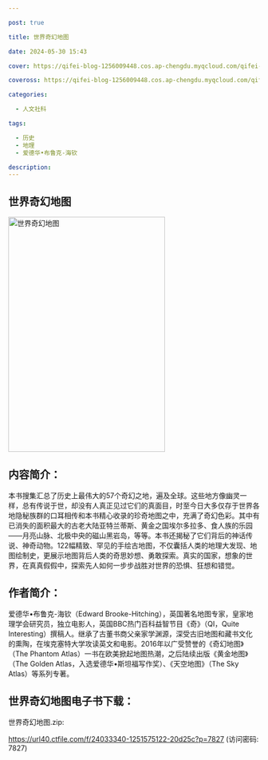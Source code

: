 ```yaml
---

post: true

title: 世界奇幻地图

date: 2024-05-30 15:43

cover: https://qifei-blog-1256009448.cos.ap-chengdu.myqcloud.com/qifei-blog/s33668138.jpg

coveross: https://qifei-blog-1256009448.cos.ap-chengdu.myqcloud.com/qifei-blog/s33668138.jpg

categories:

  - 人文社科

tags:

  - 历史
  - 地理
  - 爱德华•布鲁克-海钦

description:
---
```


## 世界奇幻地图

<img alt="世界奇幻地图" class="aligncenter loading" data-was-processed="true" decoding="async" fetchpriority="high" height="471" src="https://qifei-blog-1256009448.cos.ap-chengdu.myqcloud.com/qifei-blog/s33668138.jpg" style="cursor: zoom-in;" width="314"/>

## 内容简介：

本书搜集汇总了历史上最伟大的57个奇幻之地，遍及全球。这些地方像幽灵一样，总有传说于世，却没有人真正见过它们的真面目，时至今日大多仅存于世界各地隐秘族群的口耳相传和本书精心收录的珍奇地图之中，充满了奇幻色彩。其中有已消失的面积最大的古老大陆亚特兰蒂斯、黄金之国埃尔多拉多、食人族的乐园——月亮山脉、北极中央的磁山黑岩岛，等等。本书还揭秘了它们背后的神话传说、神奇动物。122幅精致、罕见的手绘古地图，不仅囊括人类的地理大发现、地图绘制史，更展示地图背后人类的奇思妙想、勇敢探索。真实的国家，想象的世界，在真真假假中，探索先人如何一步步战胜对世界的恐惧、狂想和错觉。

## 作者简介：

爱德华•布鲁克-海钦（Edward Brooke-Hitching），英国著名地图专家，皇家地理学会研究员，独立电影人，英国BBC热门百科益智节目《奇》（QI，Quite Interesting）撰稿人。继承了古董书商父亲家学渊源，深受古旧地图和藏书文化的熏陶，在埃克塞特大学攻读英文和电影。2016年以广受赞誉的《奇幻地图》（The Phantom Atlas）一书在欧美掀起地图热潮，之后陆续出版《黄金地图》（The Golden Atlas，入选爱德华•斯坦福写作奖）、《天空地图》（The Sky Atlas）等系列专著。

## 世界奇幻地图电子书下载：

世界奇幻地图.zip: 

https://url40.ctfile.com/f/24033340-1251575122-20d25c?p=7827 (访问密码: 7827)
